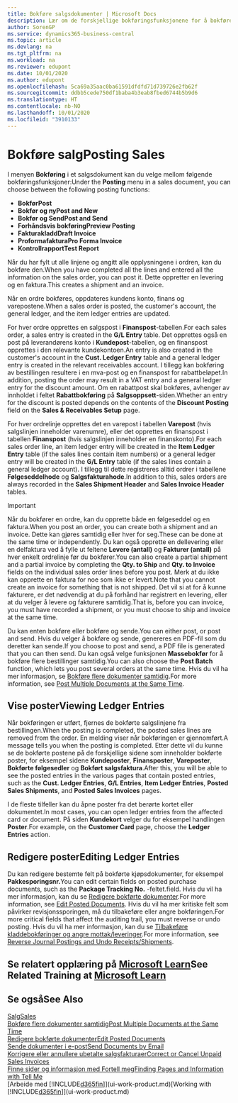 ```yaml
---
title: Bokføre salgsdokumenter | Microsoft Docs
description: Lær om de forskjellige bokføringsfunksjonene for å bokføre salgsdokumenter og hvordan du kan oppdatere bokførte dokumenter.
author: SorenGP
ms.service: dynamics365-business-central
ms.topic: article
ms.devlang: na
ms.tgt_pltfrm: na
ms.workload: na
ms.reviewer: edupont
ms.date: 10/01/2020
ms.author: edupont
ms.openlocfilehash: 5ca69a35aac0ba61591dfdfd71d739726e2fb62f
ms.sourcegitcommit: ddbb5cede750df1baba4b3eab8fbed6744b5b9d6
ms.translationtype: HT
ms.contentlocale: nb-NO
ms.lasthandoff: 10/01/2020
ms.locfileid: "3910133"
---
```

# <a name="posting-sales"></a><span data-ttu-id="780ce-103">Bokføre salg</span><span class="sxs-lookup"><span data-stu-id="780ce-103">Posting Sales</span></span>

<span data-ttu-id="780ce-104">I menyen **Bokføring** i et salgsdokument kan du velge mellom følgende bokføringsfunksjoner:</span><span class="sxs-lookup"><span data-stu-id="780ce-104">Under the **Posting** menu in a sales document, you can choose between the following posting functions:</span></span>

* <span data-ttu-id="780ce-105">**Bokfør**</span><span class="sxs-lookup"><span data-stu-id="780ce-105">**Post**</span></span>
* <span data-ttu-id="780ce-106">**Bokfør og ny**</span><span class="sxs-lookup"><span data-stu-id="780ce-106">**Post and New**</span></span>
* <span data-ttu-id="780ce-107">**Bokfør og Send**</span><span class="sxs-lookup"><span data-stu-id="780ce-107">**Post and Send**</span></span>
* <span data-ttu-id="780ce-108">**Forhåndsvis bokføring**</span><span class="sxs-lookup"><span data-stu-id="780ce-108">**Preview Posting**</span></span>
* <span data-ttu-id="780ce-109">**Fakturakladd**</span><span class="sxs-lookup"><span data-stu-id="780ce-109">**Draft Invoice**</span></span>
* <span data-ttu-id="780ce-110">**Proformafaktura**</span><span class="sxs-lookup"><span data-stu-id="780ce-110">**Pro Forma Invoice**</span></span>
* <span data-ttu-id="780ce-111">**Kontrollrapport**</span><span class="sxs-lookup"><span data-stu-id="780ce-111">**Test Report**</span></span>

<span data-ttu-id="780ce-112">Når du har fylt ut alle linjene og angitt alle opplysningene i ordren, kan du bokføre den.</span><span class="sxs-lookup"><span data-stu-id="780ce-112">When you have completed all the lines and entered all the information on the sales order, you can post it.</span></span> <span data-ttu-id="780ce-113">Dette oppretter en levering og en faktura.</span><span class="sxs-lookup"><span data-stu-id="780ce-113">This creates a shipment and an invoice.</span></span>

<span data-ttu-id="780ce-114">Når en ordre bokføres, oppdateres kundens konto, finans og varepostene.</span><span class="sxs-lookup"><span data-stu-id="780ce-114">When a sales order is posted, the customer's account, the general ledger, and the item ledger entries are updated.</span></span>

<span data-ttu-id="780ce-115">For hver ordre opprettes en salgspost i **Finanspost**-tabellen.</span><span class="sxs-lookup"><span data-stu-id="780ce-115">For each sales order, a sales entry is created in the **G/L Entry** table.</span></span> <span data-ttu-id="780ce-116">Det opprettes også en post på leverandørens konto i **Kundepost**-tabellen, og en finanspost opprettes i den relevante kundekontoen.</span><span class="sxs-lookup"><span data-stu-id="780ce-116">An entry is also created in the customer's account in the **Cust. Ledger Entry** table and a general ledger entry is created in the relevant receivables account.</span></span> <span data-ttu-id="780ce-117">I tillegg kan bokføring av bestillingen resultere i en mva-post og en finanspost for rabattbeløpet.</span><span class="sxs-lookup"><span data-stu-id="780ce-117">In addition, posting the order may result in a VAT entry and a general ledger entry for the discount amount.</span></span> <span data-ttu-id="780ce-118">Om en rabattpost skal bokføres, avhenger av innholdet i feltet **Rabattbokføring** på **Salgsoppsett**-siden.</span><span class="sxs-lookup"><span data-stu-id="780ce-118">Whether an entry for the discount is posted depends on the contents of the **Discount Posting** field on the **Sales & Receivables Setup** page.</span></span>

<span data-ttu-id="780ce-119">For hver ordrelinje opprettes det en varepost i tabellen **Varepost** (hvis salgslinjen inneholder varenumre), eller det opprettes en finanspost i tabellen **Finanspost** (hvis salgslinjen inneholder en finanskonto).</span><span class="sxs-lookup"><span data-stu-id="780ce-119">For each sales order line, an item ledger entry will be created in the **Item Ledger Entry** table (if the sales lines contain item numbers) or a general ledger entry will be created in the **G/L Entry** table (if the sales lines contain a general ledger account).</span></span> <span data-ttu-id="780ce-120">I tillegg til dette registreres alltid ordrer i tabellene **Følgeseddelhode** og **Salgsfakturahode**.</span><span class="sxs-lookup"><span data-stu-id="780ce-120">In addition to this, sales orders are always recorded in the **Sales Shipment Header** and **Sales Invoice Header** tables.</span></span>

> [!IMPORTANT]  
> <span data-ttu-id="780ce-121">Når du bokfører en ordre, kan du opprette både en følgeseddel og en faktura.</span><span class="sxs-lookup"><span data-stu-id="780ce-121">When you post an order, you can create both a shipment and an invoice.</span></span> <span data-ttu-id="780ce-122">Dette kan gjøres samtidig eller hver for seg.</span><span class="sxs-lookup"><span data-stu-id="780ce-122">These can be done at the same time or independently.</span></span> <span data-ttu-id="780ce-123">Du kan også opprette en dellevering eller en delfaktura ved å fylle ut feltene **Levere (antall)** og **Fakturer (antall)** på hver enkelt ordrelinje før du bokfører.</span><span class="sxs-lookup"><span data-stu-id="780ce-123">You can also create a partial shipment and a partial invoice by completing the **Qty. to Ship** and **Qty. to Invoice** fields on the individual sales order lines before you post.</span></span> <span data-ttu-id="780ce-124">Merk at du ikke kan opprette en faktura for noe som ikke er levert.</span><span class="sxs-lookup"><span data-stu-id="780ce-124">Note that you cannot create an invoice for something that is not shipped.</span></span> <span data-ttu-id="780ce-125">Det vil si at for å kunne fakturere, er det nødvendig at du på forhånd har registrert en levering, eller at du velger å levere og fakturere samtidig.</span><span class="sxs-lookup"><span data-stu-id="780ce-125">That is, before you can invoice, you must have recorded a shipment, or you must choose to ship and invoice at the same time.</span></span>

<span data-ttu-id="780ce-126">Du kan enten bokføre eller bokføre og sende.</span><span class="sxs-lookup"><span data-stu-id="780ce-126">You can either post, or post and send.</span></span> <span data-ttu-id="780ce-127">Hvis du velger å bokføre og sende, genereres en PDF-fil som du deretter kan sende.</span><span class="sxs-lookup"><span data-stu-id="780ce-127">If you choose to post and send, a PDF file is generated that you can then send.</span></span> <span data-ttu-id="780ce-128">Du kan også velge funksjonen **Massebokfør** for å bokføre flere bestillinger samtidig.</span><span class="sxs-lookup"><span data-stu-id="780ce-128">You can also choose the **Post Batch** function, which lets you post several orders at the same time.</span></span> <span data-ttu-id="780ce-129">Hvis du vil ha mer informasjon, se [Bokføre flere dokumenter samtidig](ui-batch-posting.md).</span><span class="sxs-lookup"><span data-stu-id="780ce-129">For more information, see [Post Multiple Documents at the Same Time](ui-batch-posting.md).</span></span>

## <a name="viewing-ledger-entries"></a><span data-ttu-id="780ce-130">Vise poster</span><span class="sxs-lookup"><span data-stu-id="780ce-130">Viewing Ledger Entries</span></span>

<span data-ttu-id="780ce-131">Når bokføringen er utført, fjernes de bokførte salgslinjene fra bestillingen.</span><span class="sxs-lookup"><span data-stu-id="780ce-131">When the posting is completed, the posted sales lines are removed from the order.</span></span> <span data-ttu-id="780ce-132">En melding viser når bokføringen er gjennomført.</span><span class="sxs-lookup"><span data-stu-id="780ce-132">A message tells you when the posting is completed.</span></span> <span data-ttu-id="780ce-133">Etter dette vil du kunne se de bokførte postene på de forskjellige sidene som inneholder bokførte poster, for eksempel sidene **Kundeposter**, **Finansposter**, **Vareposter**, **Bokførte følgesedler** og **Bokført salgsfaktura**.</span><span class="sxs-lookup"><span data-stu-id="780ce-133">After this, you will be able to see the posted entries in the various pages that contain posted entries, such as the **Cust. Ledger Entries**, **G/L Entries**, **Item Ledger Entries**, **Posted Sales Shipments**, and **Posted Sales Invoices** pages.</span></span>  

<span data-ttu-id="780ce-134">I de fleste tilfeller kan du åpne poster fra det berørte kortet eller dokumentet.</span><span class="sxs-lookup"><span data-stu-id="780ce-134">In most cases, you can open ledger entries from the affected card or document.</span></span> <span data-ttu-id="780ce-135">På siden **Kundekort** velger du for eksempel handlingen **Poster**.</span><span class="sxs-lookup"><span data-stu-id="780ce-135">For example, on the **Customer Card** page, choose the **Ledger Entries** action.</span></span>

## <a name="editing-ledger-entries"></a><span data-ttu-id="780ce-136">Redigere poster</span><span class="sxs-lookup"><span data-stu-id="780ce-136">Editing Ledger Entries</span></span>

<span data-ttu-id="780ce-137">Du kan redigere bestemte felt på bokførte kjøpsdokumenter, for eksempel **Pakkesporingsnr.**</span><span class="sxs-lookup"><span data-stu-id="780ce-137">You can edit certain fields on posted purchase documents, such as the **Package Tracking No.**</span></span> <span data-ttu-id="780ce-138">-feltet.</span><span class="sxs-lookup"><span data-stu-id="780ce-138">field.</span></span> <span data-ttu-id="780ce-139">Hvis du vil ha mer informasjon, kan du se [Redigere bokførte dokumenter](across-edit-posted-document.md).</span><span class="sxs-lookup"><span data-stu-id="780ce-139">For more information, see [Edit Posted Documents](across-edit-posted-document.md).</span></span> <span data-ttu-id="780ce-140">Hvis du vil ha mer kritiske felt som påvirker revisjonssporingen, må du tilbakeføre eller angre bokføringen.</span><span class="sxs-lookup"><span data-stu-id="780ce-140">For more critical fields that affect the auditing trail, you must reverse or undo posting.</span></span> <span data-ttu-id="780ce-141">Hvis du vil ha mer informasjon, kan du se [Tilbakeføre kladdebokføringer og angre mottak/leveringer](finance-how-reverse-journal-posting.md).</span><span class="sxs-lookup"><span data-stu-id="780ce-141">For more information, see [Reverse Journal Postings and Undo Receipts/Shipments](finance-how-reverse-journal-posting.md).</span></span>

## <a name="see-related-training-at-microsoft-learn"></a><span data-ttu-id="780ce-142">Se relatert opplæring på [Microsoft Learn](/learn/modules/ship-invoice-items-dynamics-365-business-central/index)</span><span class="sxs-lookup"><span data-stu-id="780ce-142">See Related Training at [Microsoft Learn](/learn/modules/ship-invoice-items-dynamics-365-business-central/index)</span></span>

## <a name="see-also"></a><span data-ttu-id="780ce-143">Se også</span><span class="sxs-lookup"><span data-stu-id="780ce-143">See Also</span></span>

[<span data-ttu-id="780ce-144">Salg</span><span class="sxs-lookup"><span data-stu-id="780ce-144">Sales</span></span>](sales-manage-sales.md)  
[<span data-ttu-id="780ce-145">Bokføre flere dokumenter samtidig</span><span class="sxs-lookup"><span data-stu-id="780ce-145">Post Multiple Documents at the Same Time</span></span>](ui-batch-posting.md)  
[<span data-ttu-id="780ce-146">Redigere bokførte dokumenter</span><span class="sxs-lookup"><span data-stu-id="780ce-146">Edit Posted Documents</span></span>](across-edit-posted-document.md)  
[<span data-ttu-id="780ce-147">Sende dokumenter i e-post</span><span class="sxs-lookup"><span data-stu-id="780ce-147">Send Documents by Email</span></span>](ui-how-send-documents-email.md)  
[<span data-ttu-id="780ce-148">Korrigere eller annullere ubetalte salgsfakturaer</span><span class="sxs-lookup"><span data-stu-id="780ce-148">Correct or Cancel Unpaid Sales Invoices</span></span>](sales-how-correct-cancel-sales-invoice.md)  
[<span data-ttu-id="780ce-149">Finne sider og informasjon med Fortell meg</span><span class="sxs-lookup"><span data-stu-id="780ce-149">Finding Pages and Information with Tell Me</span></span>](ui-search.md)  
<span data-ttu-id="780ce-150">[Arbeide med [!INCLUDE[d365fin](includes/d365fin_md.md)]](ui-work-product.md)</span><span class="sxs-lookup"><span data-stu-id="780ce-150">[Working with [!INCLUDE[d365fin](includes/d365fin_md.md)]](ui-work-product.md)</span></span>
